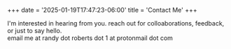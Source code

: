 +++
date = '2025-01-19T17:47:23-06:00'
title = 'Contact Me'
+++

I'm interested in hearing from you. reach out for colloaborations, feedback, or just to say hello.  
email me at randy dot roberts dot 1 at protonmail
 dot com    


